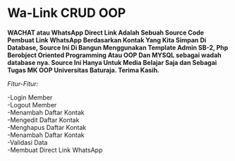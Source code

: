 # Wa-Link CRUD OOP
<b>WACHAT atau WhatsApp Direct Link Adalah Sebuah Source Code Pembuat Link WhatsApp Berdasarkan Kontak Yang Kita Simpan Di Database,
Source Ini Di Bangun Menggunakan Template Admin SB-2, Php Berobject Oriented Programming Atau OOP Dan MYSQL sebagai wadah database nya. Source Ini 
Hanya Untuk Media Belajar Saja dan Sebagai Tugas MK OOP Universitas Baturaja. Terima Kasih.</b><br>
<p><i>Fitur-Fitur:</i></p>
-Login Member<br>
-Logout Member<br>
-Menambah Daftar Kontak<br>
-Mengedit Daftar Kontak<br>
-Menghapus Daftar Kontak<br>
-Menambah Daftar Kontak<br>
-Validasi Data <br>
-Membuat Direct Link WhatsApp <br>



